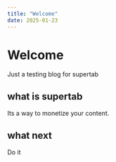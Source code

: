 ```yaml
---
title: "Welcome"
date: 2025-01-23
---
```


# Welcome

Just a testing blog for supertab

## what is supertab

Its a way to monetize your content. 

## what next

Do it
